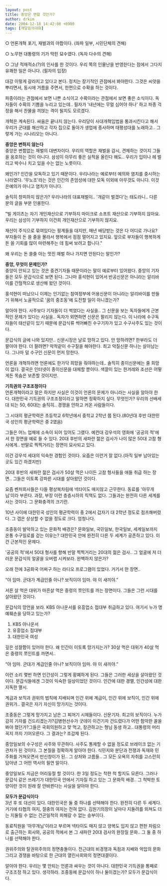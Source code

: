 ```yaml
---
layout: post
title: 중앙은 변할 것인가?
author: drkim
date: 2004-12-18 14:42:08 +0900
tags: [깨달음의대화]
---
```

○ 언론개혁 포기, 재벌과의 야합이다. (좌파 일부, 시민단체의 견해)    
  
○ 노무현 대통령의 기가 막힌 묘수였다. (독자 다수의 견해)    
  
○ 그냥 적재적소(?)의 인사를 한 것이다. 우리 쪽의 인물난을 반영한다는 점에서 그다지 유쾌한 일은 아니다. (필자의 입장) 
  
  
대강 이렇게 갈라지고 있다고 본다. 정치는 장기적인 관점에서 봐야한다. 그것은 씨앗을 뿌리면서, 동시에 거름을 주면서, 한편으로 수확을 하는 것이다.    
  
파종이라는 관점에서 보면 나쁜 소식이고 수확이라는 관점에서 보면 좋은 소식이다. 독자들이 수확의 기쁨을 누리고 있는데.. 필자가 '내년에는 무얼 심어야 하나' 하고 파종 걱정을 해서 찬물을 끼얹는 격이 될지도 모르겠다.    
  
개혁은 계속된다. 싸움은 끝나지 않는다. 우리당이 사대개혁입법을 통과시킨다고 해서 우리가 군대를 해산하고 각자 집으로 돌아가 생업에 종사하며 태평성대를 노래하고.. 그렇게 가는 시나리오는 아니다. 
  
  
**중앙은 변하지 않는다**  
중앙은 변함없는 재벌의 대변자이다. 우리의 역할은 재벌을 감시, 견제하는 것이지 그들을 옹호하는 것이 아니다. 삼성이 아무리 좋은 실적을 올린다 해도.. 우리가 입이나 헤 벌리고 박수나 치고 있을 수는 없는 노릇이다.    
  
왜인가? 인간을 모독하고 있기 때문이다. 우리나라는 예로부터 예의와 염치를 중시하는 나라였다. '무노조'라는 것은 인간의 존엄성에 대한 모독 이외에 아무것도 아니다. 이것은예의가 아니고 염치가 아니다.    
  
솔직히 창피하지 않은가? 우리나라의 대표재벌이.. '개같이 벌겠다'는 태도라니.. 다른 분의 글을 부분 인용한다.    
  
"빌 게이츠는 자기 개인재산으로 기부하지 마이크로 소프트 재산으로 기부하지 않아요. 우리는 삼성이 기부하지 이건희 개인재산으로 기부하지 않지요. 
  
  
재산이 주식으로 묶여있다는 핑계들을 대지만, 매년 배당받는 것은 다 어디로 가나요? 부자들이 돈 쓸 줄을 몰라서 행복에서 점점 멀어지고 있지요. 앞으로 부자들이 행복하게 돈 쓸 기회를 많이 마련해주는 데 힘써 보려고 합니다." 
  
  
왜 우리는 돈 쓸줄 아는 멋진 재벌 하나 가지면 안된다는 말인가?    
  
**중앙, 무엇이 문제인가?**  
중앙이 안되고 있는 것은 중견기자들 때문이라는 말이 예로부터 있어왔다. 중앙의 기자들은 모두 문갑식으로 보면 된다. 그나마 홍석현이 있어서 반공신문은 아니라는 알리바이를 간헐적으로 생산해 왔던 것이다.    
  
홍석현이 떠났으니 이제는 인기없는 참여정부에 어용신문이 아니라는 알리바이를 만들기 위해서 노골적으로 '꿈의 중조동'에 도전할 일이 아니겠는가?    
  
알아야 한다. 사주보다 기자들이 더 썩었다는 사실을.. 그 신문을 보는 독자들에게 근본적인 문제가 있다는 사실을.. 독자가 외면하면 신문은 팔리지 않는다. 이 나라에 수구독자들이 태산같이 있기 때문에 문갑식류 썩어빠진 수구기자가 있고 수구사주도 있는 것이다.    
  
문갑식의 글에 나와 있지만.. 신문시장은 날로 망하고 있다. 안 망하려면? 한부라도 더 팔아야 한다. 더 팔려면? 악착같이 수구질을 해야한다. 최고 악질신문 하나는 살아남는다. 그나마 덜 수구인 신문이 먼저 망한다.    
  
언론을 개혁하려면 언론에도 한가닥 희망을 줘야하는데.. 솔직히 종이신문에는 줄 희망이 없다. 결국은 인터넷이 종이신문을 대체할 뿐이다. 색깔이 있는 한겨레와 조선은 어떻게든 목숨은 보존할 것이지만. 
  
  
**기득권의 구조조정이다**  
언론개혁이라고 말은 하지만 사실은 이것이 언론의 문제가 아니라는 사실을 알아야 한다. 대한민국 기득권의 구조조정이라고 말하면 정확하지 싶다. 무엇인가? 우리의 선배세대 되는 50, 60대는 솔직히.. 경쟁을 안하고 커온 사람들이다. 
  
  
그 시대의 평균학력은 초등학교 6학년에서 중학교 2학년 쯤 된다.(80년대 후반 대한민국 성인의 평균학력은 중 2였음) 
  
  
그들은 어느 업체에 소속이 되어 있어도 그랬다. 예컨대 강우석의 영화에 '공공의 적'에서 한 장면을 예로 들 수 있다. 20대 후반의 새파란 젊은 검사가 나이 많은 50대 고참 형사에게.. 반말로 찍찍거리는 장면이 묘사되고 있다. 
  
  
이건 강우석 세대의 익숙한 경험인 것이다. 요즘은 이런거 잘 없다.(아직 일부 남아있는 곳도 있긴 하겠지만)    
  
20대 후반의 새파란 젊은 검사가 50살 먹은 나이든 고참 형사들을 애들 취급 하는 장면.. 그들은 이토록 강파른 시대를 살아왔던 것이다. 
  
  
요즘 벤처회사들은 다들 평상복차림에 넥타이도 매지않고 근무한다. 동료를 '아무개님'이라 부른다. 과장, 부장 이런 층층시하의 직책도 없다. 그들과는 완전히 다른 세계를 사는 것이다. 그 문화충격의 크기란.    
  
10년 사이에 대한민국 성인의 평균학력이 중 2에서 갑자기 대 2학년 정도로 점프해버렸다. 그 갭은 상상할 수 없을 정도로 크다. 엄청나다. 
  
  
조중동이 발악하고 있는 문화적 배경은? 문화일보, 국민일보, 한국일보, 세계일보까지 온통 수구일로를 걷는 이유는? 대한민국 안에 완전히 다른 두 세계가 공존하고 있다. 이건 근본적인 문제다.    
  
'공공의 적'에서 50대 형사를 향해 반말 찍찍거리는 20대의 젊은 검사.. 그 얼굴에 저 더러운 문갑식의 얼굴을 오버랩 시켜보라. 완벽하지 않은가?    
  
오래 전에 3공화국 어쩌구 하는 라디오 프로그램이 있었다. 거기서 한 장면..    
  
“야 임마. 군대가 계급인줄 아나? 보직이야 임마. 야 이 새끼야.”    
  
서른 살 먹은 대위가 마흔살 먹은 중령의 쪼인트를 까는 장면이다. 그들은 그런 시대를 살아왔던 것이다.    
  
문갑식의 망언을 보라. KBS 아나운서를 유흥업소 접대부 취급하고 있다. 여기서 누가 명예훼손을 당하고 있는가?    
  
1) KBS 아나운서   
2) 유흥업소 접대부   
3) 대한민국 여성 
  
  
깊은 성찰함이 있어야 한다. 왜 인간이 이토록 망가지는가? 30살 먹은 대위가 40살 먹은 중령의 쪼인트를 까면서.. 
  
  
“야 임마. 군대가 계급인줄 아나? 보직이야 임마. 야 이 새끼야.”    
  
이런 소리 몇번 하면 인간성이 그렇게 황폐하게 된다. 그들은 그러한 세상을 살아왔던 것이다. 문갑식들에겐 그것이 익숙한 일상이었던 것이다. 인간에 대한 경멸, 인간성에 대한 지독한 멸시.    
  
계급과 보직과 권위의 법칙에 지배되며 인간 위에 계급이, 인간 위에 보직이, 인간 위에 권위가.. 결국은 자기 자신이 망가지는 것이다.    
  
조중동은 그렇게 망가지고 남은 그 찌꺼기 시체들이다. 신문기자. 최고의 보직이다. 누가 감히 기자를 건드리겠는가?김병현선수가 굿데이 이건기자 건드렸다가 어떤 험악한 꼴을 봐야 했던가?그들은 국회의원하고 맞 먹고, 장관하고는 형님 동생 하고.. 대통령의 머리꼭지 까지 기어오른다. 그 결과는? 조갑제 된다.    
  
중앙일보의 수구성은 사주와 무관하다. 사주도 통제할 수 없을 정도로 브레이크 없는 기관차가 된 것이다. 그 본질을 정확하게 알아야 한다. 식민지와 분단과 전쟁과 독재와 민주화를 거쳐오면서 만신창이가 된.. 그 상처와 고름들.. 그 모든 오욕의 자취를 고스란히 담아낸 그 어떤 역사의 필연 말이다.    
  
중앙일보도 지금은 어리둥절 할 것이다. 한 3일 정도는 착한 척 할지도 모른다. 그러나 문갑식 같은 쓰레기가 대한민국 안에서 기자질 하고 있는 그 문화적 배경.. 그 척박한 토양이란 것이 원래 잘 안바뀐다는 사실을 알아야 한다.    
  
**모두가 문갑식이다**  
3년 후 또 대선이 있다. 대한민국은 둘 중 하나를 선택해야 한다. 완전히 다른 두 세계다. 거기에 타협의 여지, 절충의 여지는 전혀 없다. 김원기의장이 날마다 지둘려를 외쳐도 더는 지둘릴 수 없는 건곤일척의 피해갈 수 없는 승부이다. 
  
  
동료직원을 '아무개님'이라고 부르며 넥타이도 매지 않고 양복도 입지 않고 편한 차림으로 출근하는 회사와, 공공의 적에서 본 그 새파란 20대 검사의 완장질 문화.. 그 둘 중 하나를 선택해야 한다.    
  
권위주의와 탈권위주의의 정면충돌이다. 전근대의 비경쟁과 독점과 지배와 억압의 문화 그리고 경쟁을 바탕으로 한 근대의 열린사회와의 정면대결이다. 
  
  
알아야 한다. 우리는 몇 안되는 언론과 싸우는 것이 아니다. 대한민국 기득권을 통째로 구조조정 하고 있다. 생각하라. 조중동에 문갑식이 하나 둘이겠는가? 모두가 문갑식이다.